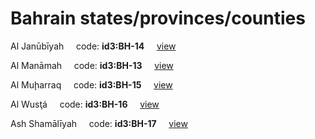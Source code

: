 # Bahrain states/provinces/counties
Al Janūbīyah&nbsp;&nbsp;&nbsp;&nbsp;&nbsp;code: **id3:BH-14**&nbsp;&nbsp;&nbsp;&nbsp;&nbsp;[view](../../export/geojson/medium/id3/bh/14.geojson)&nbsp;&nbsp;&nbsp;&nbsp;&nbsp;


Al Manāmah&nbsp;&nbsp;&nbsp;&nbsp;&nbsp;code: **id3:BH-13**&nbsp;&nbsp;&nbsp;&nbsp;&nbsp;[view](../../export/geojson/medium/id3/bh/13.geojson)&nbsp;&nbsp;&nbsp;&nbsp;&nbsp;


Al Muḩarraq&nbsp;&nbsp;&nbsp;&nbsp;&nbsp;code: **id3:BH-15**&nbsp;&nbsp;&nbsp;&nbsp;&nbsp;[view](../../export/geojson/medium/id3/bh/15.geojson)&nbsp;&nbsp;&nbsp;&nbsp;&nbsp;


Al Wusţá&nbsp;&nbsp;&nbsp;&nbsp;&nbsp;code: **id3:BH-16**&nbsp;&nbsp;&nbsp;&nbsp;&nbsp;[view](../../export/geojson/medium/id3/bh/16.geojson)&nbsp;&nbsp;&nbsp;&nbsp;&nbsp;


Ash Shamālīyah&nbsp;&nbsp;&nbsp;&nbsp;&nbsp;code: **id3:BH-17**&nbsp;&nbsp;&nbsp;&nbsp;&nbsp;[view](../../export/geojson/medium/id3/bh/17.geojson)&nbsp;&nbsp;&nbsp;&nbsp;&nbsp;

